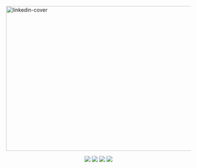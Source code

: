 <img width="1584" height="396" alt="linkedin-cover" src="https://github.com/user-attachments/assets/66b4aeb0-bc8f-4419-9a90-f4b533fa9735" />

<p align="center">
  <a href="https://www.guilhermeselair.dev" target="_blank"><img src="https://img.shields.io/badge/-Portfolio-fa6e40?style=for-the-badge"></a>
  <a href="mailto:contato@guilhermeselair.dev"><img src="https://img.shields.io/badge/-envie um email-white?style=for-the-badge"></a>
  <a href="https://dev.to/guiselair"><img src="https://img.shields.io/badge/DEV.TO-%230A0A0A.svg?&style=for-the-badge&logo=dev-dot-to&logoColor=white" ></a>
  <a href="https://www.linkedin.com/in/guilherme-selair/"><img src="https://img.shields.io/badge/-Linkedin-%230B66C3?style=for-the-badge&logo=linkedin" ></a>
</p>
